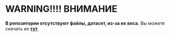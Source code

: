 # WARNING!!!! ВНИМАНИЕ
**В репозитории отсутствуют файлы, датасет, из-за их веса.**
Вы можете скачать их **[тут](https://huggingface.co/datasets/ccdv/pubmed-summarization/tree/main/document)**
